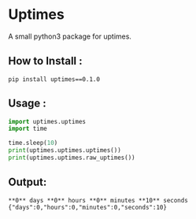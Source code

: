 
# Uptimes

A small python3 package for uptimes.

## How to Install :

```shell
pip install uptimes==0.1.0
```

## Usage :
```py
import uptimes.uptimes
import time

time.sleep(10)
print(uptimes.uptimes.uptimes())
print(uptimes.uptimes.raw_uptimes())
```
## Output:
```
**0** days **0** hours **0** minutes **10** seconds
{"days":0,"hours":0,"minutes":0,"seconds":10}
```
